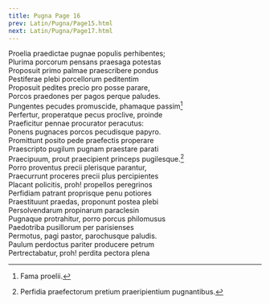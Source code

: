 ```yaml
---
title: Pugna Page 16
prev: Latin/Pugna/Page15.html
next: Latin/Pugna/Page17.html
---
```

Proelia praedictae pugnae populis perhibentes;   
Plurima porcorum pensans praesaga potestas   
Proposuit primo palmae praescribere pondus   
Pestiferae plebi porcellorum peditentim   
Proposuit pedites precio pro posse parare,   
Porcos praedones per pagos perque paludes.   
Pungentes pecudes promuscide, phamaque passim[^1]   
Perfertur, properatque pecus proclive, proinde   
Praeficitur pennae procurator peracutus:   
Ponens pugnaces porcos pecudisque papyro.   
Promittunt posito pede praefectis properare   
Praescripto pugilum pugnam praestare parati   
Praecipuum, prout praecipient princeps pugilesque.[^2]   
Porro proventus precii plerisque parantur,   
Praecurrunt proceres precii plus percipientes   
Placant policitis, proh! propellos peregrinos   
Perfidiam patrant proprisque penu potiores   
Praestituunt praedas, proponunt postea plebi   
Persolvendarum propinarum paraclesin   
Pugnaque protrahitur, porro porcus philomusus   
Paedotriba pusillorum per parisienses   
Permotus, pagi pastor, parochusque paludis.   
Paulum perdoctus pariter producere petrum   
Pertrectabatur‚ proh! perdita pectora plena   

[^1]: Fama proelii.
[^2]: Perfidia praefectorum pretium praeripientium pugnantibus.
